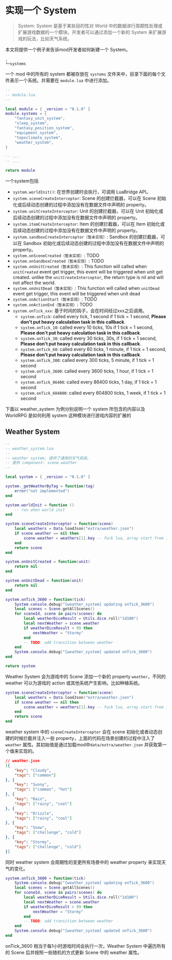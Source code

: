 # 实现一个 System

> System: System 是基于某些目的性对 World 中的数据进行周期性处理或扩展游戏数据的一个模块。开发者可以通过添加一个新的 System 来扩展游戏的玩法，比如天气系统。

本文将提供一个例子来告诉mod开发者如何新建一个 System。

```tree
.
└─systems
```

一个 mod 中的所有的 system 都被存放在 `systems` 文件夹中，目录下面的每个文件表示一个系统。并需要在 `module.lua` 中进行添加。

```lua
--
-- module.lua
--

local module = { _version = "0.1.0" }
module.systems = {
    "fantasy_unit_system",
    "sleep_system",
    "fantasy_position_system",
    "equipment_system",
    "topoclimate_system",
    "weather_system",
}

-- ...
-- ...

return module
```

一个system包括

* `system.worldInit()`: 在世界创建时会执行，可调用 LuaBridge API。
* `system.sceneCreateInterceptor`: Scene 的创建拦截器，可以在 Scene 初始化或后续动态创建的过程中添加没有在数据文件中声明的 property。
* `system.unitCreateInterceptor`: Unit 的创建拦截器，可以在 Unit 初始化或后续动态创建的过程中添加没有在数据文件中声明的 property。
* `system.itemCreateInterceptor`: Item 的创建拦截器，可以在 Item 初始化或后续动态创建的过程中添加没有在数据文件中声明的 property。
* `system.sandboxCreateInterceptor（暂未实现）`: Sandbox 的创建拦截器，可以在 Sandbox 初始化或后续动态创建的过程中添加没有在数据文件中声明的 property。
* `system.onSceneCreated（暂未实现）`: TODO
* `system.onSandboxCreated（暂未实现）`: TODO
* `system.onUnitCreated（暂未实现）`: This function will called when `unitCreated` event get trigger, this event will be triggered when unit get created. unlike the `unitCreateInterceptor`, the return type is nil and will not affect the world.
* `system.onUnitDead（暂未实现）`: This function will called when `unitDead` event get trigger, this event will be triggered when unit dead
* `system.onActionStart（暂未实现）`: TODO
* `system.onActionEnd（暂未实现）`: TODO
* `system.onTick_xxx`: 基于时间的钩子，会在时间经过xxx之后调用。
    * `system.onTick`: called every tick, 1 second if 1 tick = 1 second, **Please don't put heavy calculation task in this callback**.
    * `system.onTick_10`: called every 10 ticks, 10s if 1 tick = 1 second, **Please don't put heavy calculation task in this callback**.
    * `system.onTick_30`: called every 30 ticks, 30s, if 1 tick = 1 second, **Please don't put heavy calculation task in this callback**.
    * `system.onTick_60`: called every 60 ticks, 1 minute, if 1 tick = 1 second, **Please don't put heavy calculation task in this callback**.
    * `system.onTick_300`: called every 300 ticks, 5 minute, if 1 tick = 1 second
    * `system.onTick_3600`: called every 3600 ticks, 1 hour, if 1 tick = 1 second
    * `system.onTick_86400`: called every 86400 ticks, 1 day, if 1 tick = 1 second
    * `system.onTick_604800`: called every 604800 ticks, 1 week, if 1 tick = 1 second

下面以 weather_system 为例分别说明一个 system 所包含的内容以及 WorldRPG 是如何利用 system 这种模块进行游戏内容的扩展的

## Weather System
```lua
--
-- weather_system.lua
--
-- weather system, 提供了通用的天气系统。
-- 提供 component: scene.weather
--

local system = { _version = "0.1.0" }

system._getWeatherByTag = function(tag)
    error("not implemented")
end

system.worldInit = function ()
    -- run when world init
end

system.sceneCreateInterceptor = function(scene)
    local weathers = Data.loadJson("extra/weather.json")
    if scene.weather == nil then
        scene.weather = weathers[1].key -- fuck lua, array start from 1...
    end
    return scene
end

system.onUnitCreated = function(unit)
    return nil
end

system.onUnitDead = function(unit)
    return nil
end

system.onTick_3600 = function(tick)
    System.console.debug("[weather_system] updating onTick_3600")
    local scenes = Scene.getAllScenes()
    for sceneId, scene in pairs(scenes) do
        local weatherDiceResult = Utils.dice.roll("1d100")
        local nextWeather = scene.weather
        if weatherDiceResult > 99 then
            nextWeather = "Stormy"
        end
        -- TODO: add transition between weather
    end
    System.console.debug("[weather_system] updated onTick_3600")
end

return system

```

Weather System 会为游戏中的 Scene 添加一个新的 property `weather`，不同的 weather 可以为游戏的 action 或其他系统产生影响，比如种植系统。

```lua
system.sceneCreateInterceptor = function(scene)
    local weathers = Data.loadJson("extra/weather.json")
    if scene.weather == nil then
        scene.weather = weathers[1].key -- fuck lua, array start from 1...
    end
    return scene
end
```

weather system 中的 `sceneCreateInterceptor` 会在 scene 初始化或者动态创建的时候拦截并注入一些 property，上面的代码在场景创建的过程中注入了 `weather` 属性。其初始值是通过加载mod中`data/extra/weather.json` 并获取第一个值来实现的。

```json
// weather.json
[{
    "key": "Cloudy",
    "tags": ["common"]
}, {
    "key": "Sunny",
    "tags": ["common", "hot"]
}, {
    "key": "Rain",
    "tags": ["rainy", "cool"]
}, {
    "key": "Drizzle",
    "tags": ["rainy", "cool"]
}, {
    "key": "Snow",
    "tags": ["challenge", "cold"]
}, {
    "key": "Stormy",
    "tags": ["challenge", "cold"]
}]
```

同时 weather system 会周期性的变更所有场景中的 weather property 来实现天气的变化。

```lua
system.onTick_3600 = function(tick)
    System.console.debug("[weather_system] updating onTick_3600")
    local scenes = Scene.getAllScenes()
    for sceneId, scene in pairs(scenes) do
        local weatherDiceResult = Utils.dice.roll("1d100")
        local nextWeather = scene.weather
        if weatherDiceResult > 99 then
            nextWeather = "Stormy"
        end
        -- TODO: add transition between weather
    end
    System.console.debug("[weather_system] updated onTick_3600")
end
```

onTick_3600 相当于每1小时游戏时间会执行一次，Weather System 中遍历所有的 Scene 后并按照一些随机的方式更新 Scene 中的 weather 属性。